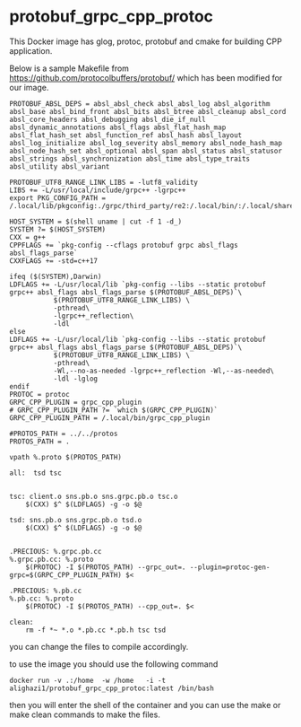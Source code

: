 # protobuf_grpc_cpp_protoc
This Docker image has glog, protoc, protobuf and cmake for building CPP application.




Below is a sample Makefile from https://github.com/protocolbuffers/protobuf/  which has been modified for our image. 


```
PROTOBUF_ABSL_DEPS = absl_absl_check absl_absl_log absl_algorithm absl_base absl_bind_front absl_bits absl_btree absl_cleanup absl_cord absl_core_headers absl_debugging absl_die_if_null absl_dynamic_annotations absl_flags absl_flat_hash_map absl_flat_hash_set absl_function_ref absl_hash absl_layout absl_log_initialize absl_log_severity absl_memory absl_node_hash_map absl_node_hash_set absl_optional absl_span absl_status absl_statusor absl_strings absl_synchronization absl_time absl_type_traits absl_utility absl_variant

PROTOBUF_UTF8_RANGE_LINK_LIBS = -lutf8_validity
LIBS += -L/usr/local/include/grpc++ -lgrpc++
export PKG_CONFIG_PATH = /.local/lib/pkgconfig:./grpc/third_party/re2:/.local/bin/:/.local/share/pkgconfig/

HOST_SYSTEM = $(shell uname | cut -f 1 -d_)
SYSTEM ?= $(HOST_SYSTEM)
CXX = g++
CPPFLAGS += `pkg-config --cflags protobuf grpc absl_flags absl_flags_parse`
CXXFLAGS += -std=c++17

ifeq ($(SYSTEM),Darwin)
LDFLAGS += -L/usr/local/lib `pkg-config --libs --static protobuf grpc++ absl_flags absl_flags_parse $(PROTOBUF_ABSL_DEPS)`\
           $(PROTOBUF_UTF8_RANGE_LINK_LIBS) \
           -pthread\
           -lgrpc++_reflection\
           -ldl 
else
LDFLAGS += -L/usr/local/lib `pkg-config --libs --static protobuf grpc++ absl_flags absl_flags_parse $(PROTOBUF_ABSL_DEPS)`\
           $(PROTOBUF_UTF8_RANGE_LINK_LIBS) \
           -pthread\
           -Wl,--no-as-needed -lgrpc++_reflection -Wl,--as-needed\
           -ldl -lglog 
endif
PROTOC = protoc
GRPC_CPP_PLUGIN = grpc_cpp_plugin
# GRPC_CPP_PLUGIN_PATH ?= `which $(GRPC_CPP_PLUGIN)`
GRPC_CPP_PLUGIN_PATH = /.local/bin/grpc_cpp_plugin

#PROTOS_PATH = ../../protos
PROTOS_PATH = .

vpath %.proto $(PROTOS_PATH)

all:  tsd tsc


tsc: client.o sns.pb.o sns.grpc.pb.o tsc.o
	$(CXX) $^ $(LDFLAGS) -g -o $@

tsd: sns.pb.o sns.grpc.pb.o tsd.o
	$(CXX) $^ $(LDFLAGS) -g -o $@


.PRECIOUS: %.grpc.pb.cc
%.grpc.pb.cc: %.proto
	$(PROTOC) -I $(PROTOS_PATH) --grpc_out=. --plugin=protoc-gen-grpc=$(GRPC_CPP_PLUGIN_PATH) $<

.PRECIOUS: %.pb.cc
%.pb.cc: %.proto
	$(PROTOC) -I $(PROTOS_PATH) --cpp_out=. $<

clean:
	rm -f *~ *.o *.pb.cc *.pb.h tsc tsd

```

you can change the files to compile accordingly. 

to use the image you should use the following command 
```
docker run -v .:/home  -w /home   -i -t alighazi1/protobuf_grpc_cpp_protoc:latest /bin/bash
```
then you will enter the shell of the container and you can use the make or make clean commands to make the files.

